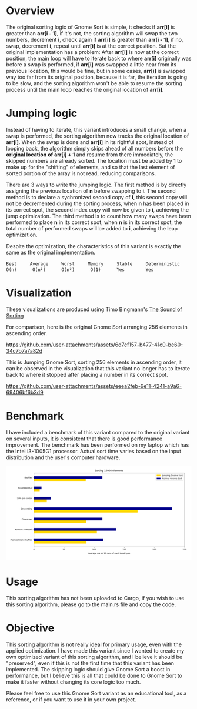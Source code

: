 # Overview
The original sorting logic of Gnome Sort is simple, it checks if **arr[i]** is greater than **arr[i - 1]**, if it's not, the sorting algorithm will swap the two numbers, decrement **i**, check again if **arr[i]** is greater than **arr[i - 1]**, if no, swap, decrement **i**, repeat until **arr[i]** is at the correct position. But the original implementation has a problem: After **arr[i]** is now at the correct position, the main loop will have to iterate back to where **arr[i]** originally was before a swap is performed, if **arr[i]** was swapped a little near from its previous location, this would be fine, but in some cases, **arr[i]** is swapped way too far from its original position, because it is far, the iteration is going to be slow, and the sorting algorithm won't be able to resume the sorting process until the main loop reaches the original location of **arr[i]**.

# Jumping logic
Instead of having to iterate, this variant introduces a small change, when a swap is performed, the sorting algorithm now tracks the original location of **arr[i]**. When the swap is done and **arr[i]** in its rightful spot, instead of looping back, the algorithm simply skips ahead of all numbers before the **original location of arr[i] + 1** and resume from there immediately, the skipped numbers are already sorted. The location must be added by 1 to make up for the "shifting" of elements, and so that the last element of sorted portion of the array is not read, reducing comparisons.

There are 3 ways to write the jumping logic. The first method is by directly assigning the previous location of **n** before swapping to **i**. The second method is to declare a sychronized second copy of **i**, this second copy will not be decremented during the sorting process, when **n** has been placed in its correct spot, the second index copy will now be given to **i**, achieving the jump optimization. The third method is to count how many swaps have been performed to place **n** in its correct spot, when **n** is in its correct spot, the total number of performed swaps will be added to **i**, achieving the leap optimization.

Despite the optimization, the characteristics of this variant is exactly the same as the original implementation.

```
Best     Average     Worst     Memory     Stable     Deterministic
O(n)      O(n²)      O(n²)      O(1)      Yes        Yes
```

# Visualization
These visualizations are produced using Timo Bingmann's [The Sound of Sorting](https://github.com/bingmann/sound-of-sorting/)

For comparison, here is the original Gnome Sort arranging 256 elements in ascending order.

https://github.com/user-attachments/assets/6d7cf157-b477-41c0-be60-34c7b7a7a82d

This is Jumping Gnome Sort, sorting 256 elements in ascending order, it can be observed in the visualization that this variant no longer has to iterate back to where it stopped after placing a number in its correct spot.

https://github.com/user-attachments/assets/eeea2feb-9e11-4241-a9a6-69406bf6b3d9

# Benchmark
I have included a benchmark of this variant compared to the original variant on several inputs, it is consistent that there is good performance improvement. The benchmark has been performed on my laptop which has the Intel i3-1005G1 processor. Actual sort time varies based on the input distribution and the user's computer hardware.

![alt text](https://github.com/Unbreakable-Syntax/jumping_gnome_sort/blob/main/bars1.png?raw=true)

# Usage
This sorting algorithm has not been uploaded to Cargo, if you wish to use this sorting algorithm, please go to the main.rs file and copy the code.

# Objective
This sorting algorithm is not really ideal for primary usage, even with the applied optimization. I have made this variant since I wanted to create my own optimized variant of this sorting algorithm, and I believe it should be "preserved", even if this is not the first time that this variant has been implemented. The skipping logic should give Gnome Sort a boost in performance, but I believe this is all that could be done to Gnome Sort to make it faster without changing its core logic too much.

Please feel free to use this Gnome Sort variant as an educational tool, as a reference, or if you want to use it in your own project.
